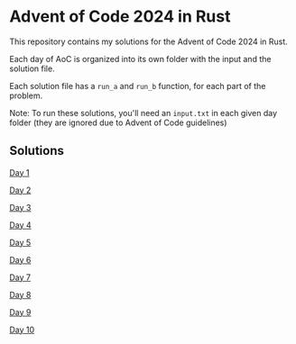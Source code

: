 # Advent of Code 2024 in Rust

This repository contains my solutions for the Advent of Code 2024 in Rust. 

Each day of AoC is organized into its own folder with the input and the solution file. 

Each solution file has a `run_a` and `run_b` function, for each part of the problem.

Note: To run these solutions, you'll need an `input.txt` in each given day folder (they are ignored due to Advent of Code guidelines)

## Solutions

[Day 1](./src/day_1/day_1.rs)

[Day 2](./src/day_2/day_2.rs)

[Day 3](./src/day_3/day_3.rs)

[Day 4](./src/day_4/day_4.rs)

[Day 5](./src/day_5/day_5.rs)

[Day 6](./src/day_6/day_6.rs)

[Day 7](./src/day_7/day_7.rs)

[Day 8](./src/day_8/day_8.rs)

[Day 9](./src/day_9/day_9.rs)

[Day 10](./src/day_10/day_10.rs)
